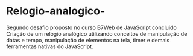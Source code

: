 # Relogio-analogico-
Segundo desafio proposto no curso B7Web de JavaScript concluido 
Criação de um relógio analógico utilizando conceitos de manipulação de datas e tempo, manipulação de elementos na tela, timer e demais ferramentas nativas do JavaScript. 

